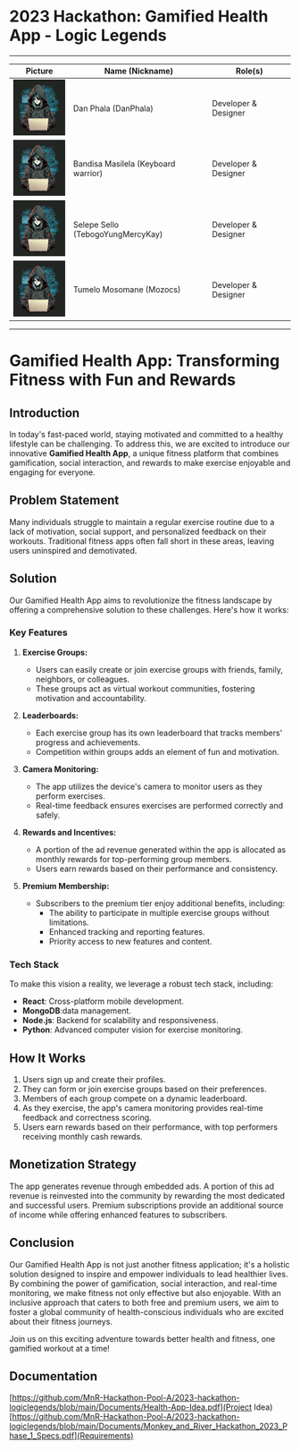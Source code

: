 # 2023 Hackathon: Gamified Health App - Logic Legends

---

| Picture | Name (Nickname)      | Role(s)      |
|---------|----------------------|--------------|
| <img src="./Images/RandomImg.png" width="100" height="100"> | Dan Phala (DanPhala)            | Developer & Designer |
| <img src="./Images/RandomImg.png" width="100" height="100"> | Bandisa Masilela (Keyboard warrior) | Developer & Designer |
| <img src="./Images/RandomImg.png" width="100" height="100"> | Selepe Sello (TebogoYungMercyKay) | Developer & Designer |
| <img src="./Images/RandomImg.png" width="100" height="100"> | Tumelo Mosomane (Mozocs)         | Developer & Designer |


---
# Gamified Health App: Transforming Fitness with Fun and Rewards

## Introduction

In today's fast-paced world, staying motivated and committed to a healthy lifestyle can be challenging. To address this, we are excited to introduce our innovative **Gamified Health App**, a unique fitness platform that combines gamification, social interaction, and rewards to make exercise enjoyable and engaging for everyone.

## Problem Statement

Many individuals struggle to maintain a regular exercise routine due to a lack of motivation, social support, and personalized feedback on their workouts. Traditional fitness apps often fall short in these areas, leaving users uninspired and demotivated.

## Solution

Our Gamified Health App aims to revolutionize the fitness landscape by offering a comprehensive solution to these challenges. Here's how it works:

### Key Features

1. **Exercise Groups:**
   - Users can easily create or join exercise groups with friends, family, neighbors, or colleagues.
   - These groups act as virtual workout communities, fostering motivation and accountability.

2. **Leaderboards:**
   - Each exercise group has its own leaderboard that tracks members' progress and achievements.
   - Competition within groups adds an element of fun and motivation.

3. **Camera Monitoring:**
   - The app utilizes the device's camera to monitor users as they perform exercises.
   - Real-time feedback ensures exercises are performed correctly and safely.

4. **Rewards and Incentives:**
   - A portion of the ad revenue generated within the app is allocated as monthly rewards for top-performing group members.
   - Users earn rewards based on their performance and consistency.

5. **Premium Membership:**
   - Subscribers to the premium tier enjoy additional benefits, including:
     - The ability to participate in multiple exercise groups without limitations.
     - Enhanced tracking and reporting features.
     - Priority access to new features and content.

### Tech Stack

To make this vision a reality, we leverage a robust tech stack, including:
- **React**: Cross-platform mobile development.
- **MongoDB**:data management.
- **Node.js**: Backend for scalability and responsiveness.
- **Python**: Advanced computer vision for exercise monitoring.

## How It Works

1. Users sign up and create their profiles.
2. They can form or join exercise groups based on their preferences.
3. Members of each group compete on a dynamic leaderboard.
4. As they exercise, the app's camera monitoring provides real-time feedback and correctness scoring.
5. Users earn rewards based on their performance, with top performers receiving monthly cash rewards.

## Monetization Strategy

The app generates revenue through embedded ads. A portion of this ad revenue is reinvested into the community by rewarding the most dedicated and successful users. Premium subscriptions provide an additional source of income while offering enhanced features to subscribers.

## Conclusion

Our Gamified Health App is not just another fitness application; it's a holistic solution designed to inspire and empower individuals to lead healthier lives. By combining the power of gamification, social interaction, and real-time monitoring, we make fitness not only effective but also enjoyable. With an inclusive approach that caters to both free and premium users, we aim to foster a global community of health-conscious individuals who are excited about their fitness journeys.

Join us on this exciting adventure towards better health and fitness, one gamified workout at a time!



## Documentation
[https://github.com/MnR-Hackathon-Pool-A/2023-hackathon-logiclegends/blob/main/Documents/Health-App-Idea.pdf](Project Idea)
[https://github.com/MnR-Hackathon-Pool-A/2023-hackathon-logiclegends/blob/main/Documents/Monkey_and_River_Hackathon_2023_Phase_1_Specs.pdf](Requirements)